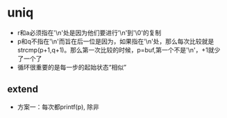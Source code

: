 # uniq

* r和a必须指在'\n'处是因为他们要进行'\n'到'\0'的复制
* p和q不指在'\n'而旨在后一位是因为，如果指在'\n'处，那么每次比较就是strcmp\(p+1,q+1\)。那么第一次比较的时候，p=buf,第一个不是'\n'，+1就少了一个了
* 循环很重要的是每一步的起始状态“相似”

## extend

* 方案一：每次都printf\(p\), 除非

